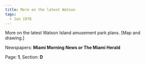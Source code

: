 ```yaml
---  
title: More on the latest Watson  
tags:  
  - Jan 1978  
---  
```

  
More on the latest Watson Island amusement park plans. [Map and drawing.]  
  
Newspapers: **Miami Morning News or The Miami Herald**  
  
Page: **1**, Section: **D** 
